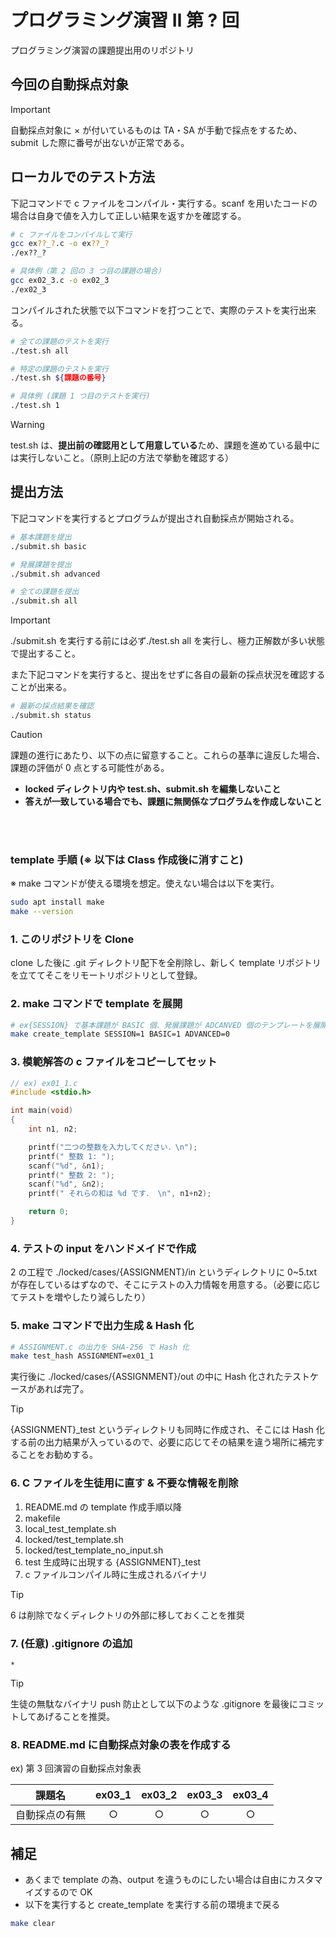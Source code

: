 # プログラミング演習 Ⅱ 第 ? 回

プログラミング演習の課題提出用のリポジトリ

## 今回の自動採点対象

<!-- ========== ここに今回の自動採点対象の課題の表を作成 ========== -->

> [!IMPORTANT]
> 自動採点対象に × が付いているものは TA・SA が手動で採点をするため、submit した際に番号が出ないが正常である。

## ローカルでのテスト方法

下記コマンドで c ファイルをコンパイル・実行する。scanf を用いたコードの場合は自身で値を入力して正しい結果を返すかを確認する。

```bash
# c ファイルをコンパイルして実行
gcc ex??_?.c -o ex??_?
./ex??_?

# 具体例（第 2 回の 3 つ目の課題の場合）
gcc ex02_3.c -o ex02_3
./ex02_3
```

コンパイルされた状態で以下コマンドを打つことで、実際のテストを実行出来る。

```bash
# 全ての課題のテストを実行
./test.sh all

# 特定の課題のテストを実行
./test.sh ${課題の番号}

# 具体例 (課題 1 つ目のテストを実行)
./test.sh 1
```

> [!WARNING]
> test.sh は、**提出前の確認用として用意している**ため、課題を進めている最中には実行しないこと。（原則上記の方法で挙動を確認する）

## 提出方法

下記コマンドを実行するとプログラムが提出され自動採点が開始される。

```bash
# 基本課題を提出
./submit.sh basic

# 発展課題を提出
./submit.sh advanced

# 全ての課題を提出
./submit.sh all
```

> [!IMPORTANT]
> ./submit.sh を実行する前には必ず./test.sh all を実行し、極力正解数が多い状態で提出すること。

また下記コマンドを実行すると、提出をせずに各自の最新の採点状況を確認することが出来る。

```bash
# 最新の採点結果を確認
./submit.sh status
```

> [!CAUTION]
> 課題の進行にあたり、以下の点に留意すること。これらの基準に違反した場合、課題の評価が 0 点とする可能性がある。
>
> - **locked ディレクトリ内や test.sh、submit.sh を編集しないこと**
> - **答えが一致している場合でも、課題に無関係なプログラムを作成しないこと**

<br><br>

### template 手順 (※ 以下は Class 作成後に消すこと)

※ make コマンドが使える環境を想定。使えない場合は以下を実行。

```bash
sudo apt install make
make --version
```

### 1. このリポジトリを Clone

clone した後に .git ディレクトリ配下を全削除し、新しく template リポジトリを立ててそこをリモートリポジトリとして登録。

### 2. make コマンドで template を展開

```bash
# ex{SESSION} で基本課題が BASIC 個、発展課題が ADCANVED 個のテンプレートを展開
make create_template SESSION=1 BASIC=1 ADVANCED=0
```

### 3. 模範解答の c ファイルをコピーしてセット

```c
// ex) ex01_1.c
#include <stdio.h>

int main(void)
{
    int n1, n2;

    printf("二つの整数を入力してください．\n");
    printf(" 整数 1: ");
    scanf("%d", &n1);
    printf(" 整数 2: ");
    scanf("%d", &n2);
    printf(" それらの和は %d です． \n", n1+n2);

    return 0;
}
```

### 4. テストの input をハンドメイドで作成

2 の工程で ./locked/cases/{ASSIGNMENT}/in というディレクトリに 0~5.txt が存在しているはずなので、そこにテストの入力情報を用意する。（必要に応じてテストを増やしたり減らしたり）

### 5. make コマンドで出力生成 & Hash 化

```bash
# ASSIGNMENT.c の出力を SHA-256 で Hash 化
make test_hash ASSIGNMENT=ex01_1
```

実行後に ./locked/cases/{ASSIGNMENT}/out の中に Hash 化されたテストケースがあれば完了。

> [!TIP]
> {ASSIGNMENT}\_test というディレクトリも同時に作成され、そこには Hash 化する前の出力結果が入っているので、必要に応じてその結果を違う場所に補完することをお勧めする。

### 6. C ファイルを生徒用に直す & 不要な情報を削除

1. README.md の template 作成手順以降
2. makefile
3. local_test_template.sh
4. locked/test_template.sh
5. locked/test_template_no_input.sh
6. test 生成時に出現する {ASSIGNMENT}\_test
7. c ファイルコンパイル時に生成されるバイナリ

> [!TIP]
> 6 は削除でなくディレクトリの外部に移しておくことを推奨

### 7. (任意) .gitignore の追加

```.gitignore
*
```

> [!TIP]
> 生徒の無駄なバイナリ push 防止として以下のような .gitignore を最後にコミットしてあげることを推奨。

### 8. README.md に自動採点対象の表を作成する

ex) 第 3 回演習の自動採点対象表

|     課題名     | ex03_1 | ex03_2 | ex03_3 | ex03_4 |
| :------------: | :----: | :----: | :----: | :----: |
| 自動採点の有無 |   ○    |   ○    |   ○    |   ○    |

## 補足

- あくまで template の為、output を違うものにしたい場合は自由にカスタマイズするので OK
- 以下を実行すると create_template を実行する前の環境まで戻る

```bash
make clear
```
